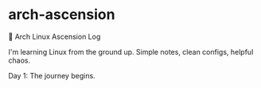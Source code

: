 # arch-ascension

🚀 Arch Linux Ascension Log

I'm learning Linux from the ground up.
Simple notes, clean configs, helpful chaos.

Day 1: The journey begins.
